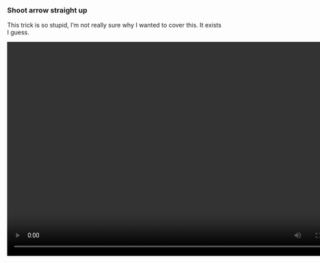 ### Shoot arrow straight up


This trick is so stupid, I’m not really sure why I wanted to cover this. It exists I guess.


<video controls="true" width="800" height="500" ><source src="https://raw.githubusercontent.com/1IlIl/wikidata/main/tra_trsw2_stuff/ArrowStupidTrick.mp4"></video>
